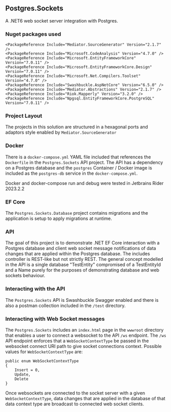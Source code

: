 ## Postgres.Sockets
A .NET6 web socket server integration with Postgres.

### Nuget packages used
```
<PackageReference Include="Mediator.SourceGenerator" Version="2.1.7" />
<PackageReference Include="Microsoft.CodeAnalysis" Version="4.7.0" />
<PackageReference Include="Microsoft.EntityFrameworkCore" Version="7.0.11" />
<PackageReference Include="Microsoft.EntityFrameworkCore.Design" Version="7.0.11" />
<PackageReference Include="Microsoft.Net.Compilers.Toolset" Version="4.7.0" />
<PackageReference Include="Swashbuckle.AspNetCore" Version="6.5.0" />
<PackageReference Include="Mediator.Abstractions" Version="2.1.7" />
<PackageReference Include="Riok.Mapperly" Version="3.2.0" />
<PackageReference Include="Npgsql.EntityFrameworkCore.PostgreSQL" Version="7.0.11" />
```

### Project Layout
The projects in this solution are structured in a hexagonal ports and adaptors style enabled by `Mediator.SourceGenerator`

### Docker
There is a `docker-compose.yml` YAML file included that references the `Dockerfile` in the `Postgres.Sockets` API project.
The API has a dependency on a Postgres database and the `postgres` Container / Docker image
is included as the `postgres-db` service in the `docker-compose.yml`.

Docker and docker-compose run and debug were tested in Jetbrains Rider 2023.2.2

### EF Core
The `Postgres.Sockets.Database` project contains migrations and the application is setup to apply migrations at runtime.

### API
The goal of this project is to demonstrate .NET EF Core interaction with a Postgres database and client web socket message
notifications of data changes that are applied within the Postgres database. The includes controller is REST-like
but not strictly REST. The general concept modelled in the API is a single database "TestEntity" compromised of a
TestEntityId and a Name purely for the purposes of demonstrating database and web sockets behaviour. 

### Interacting with the API
The `Postgres.Sockets` API is Swashbuckle Swagger enabled and there is also a postman collection included in the `/test` directory.

### Interacting with Web Socket messages
The `Postgres.Sockets` includes an `index.html` page in the `wwwroot` directory that enables a user to connect a 
websocket to the API `/ws` endpoint. The `/ws` API endpoint enforces that a `WebSocketContextType` be passed in the 
websocket connect URI path to give socket connections context. Possible values for `WebSocketContextType` are:

```
public enum WebSocketContextType
{
    Insert = 0,
    Update,
    Delete
}
```

Once websockets are connected to the socket server with a given `WebSocketContextType`, data changes that are applied in 
the database of that data context type are broadcast to connected web socket clients.